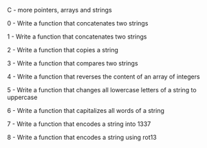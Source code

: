 C - more pointers, arrays and strings

0 - Write a function that concatenates two strings

1 - Write a function that concatenates two strings

2 - Write a function that copies a string

3 - Write a function that compares two strings

4 - Write a function that reverses the content of an array of integers

5 - Write a function that changes all lowercase letters of a string to uppercase

6 - Write a function that capitalizes all words of a string

7 - Write a function that encodes a string into 1337

8 - Write a function that encodes a string using rot13
